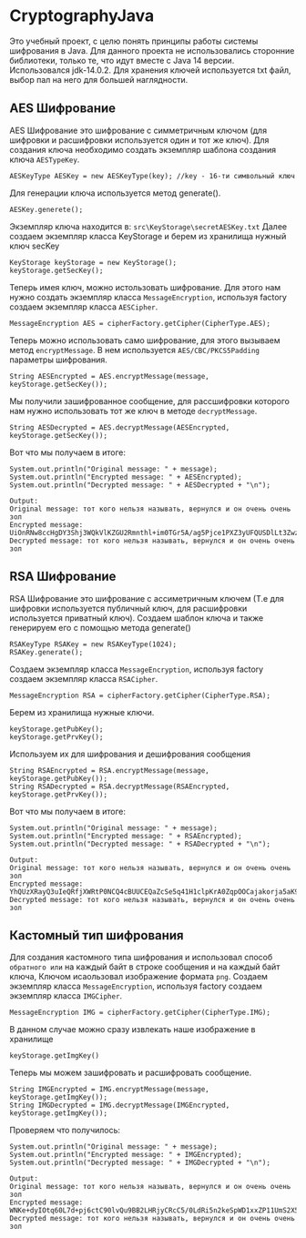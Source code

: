 # CryptographyJava
Это учебный проект, с целю понять принципы работы системы шифрования в Java. Для данного проекта не использовались сторонние библиотеки, только те, что идут вместе с Java 14 версии. Использовался jdk-14.0.2. Для хранения ключей используется txt файл, выбор пал на него для большей наглядности.

## AES Шифрование
AES Шифрование это шифрование с симметричным ключом (для шифровки и расшифровки используется один и тот же ключ). Для создания ключа необходимо создать экземпляр шаблона создания ключа `AESTypeKey`.

    AESKeyType AESKey = new AESKeyType(key); //key - 16-ти символьный ключ
    
Для генерации ключа используется метод generate().

    AESKey.generete();

Экземпляр ключа находится в: `src\KeyStorage\secretAESKey.txt`
Далее создаем экземпляр класса KeyStorage и берем из хранилища нужный ключ secKey

    KeyStorage keyStorage = new KeyStorage();
    keyStorage.getSecKey();
    
Теперь имея ключ, можно истользовать шифрование. Для этого нам нужно создать экземпляр класса `MessageEncryption`, используя factory создаем экземпляр класса `AESCipher`.

    MessageEncryption AES = cipherFactory.getCipher(CipherType.AES);
    
Теперь можно использовать само шифрование, для этого вызываем метод `encryptMessage`. В нем используется `AES/CBC/PKCS5Padding` параметры шифрования.

    String AESEncrypted = AES.encryptMessage(message, keyStorage.getSecKey());

Мы получили зашифрованное сообщение, для рассшифровки которого нам нужно использовать тот же ключ в методе `decryptMessage`.

    String AESDecrypted = AES.decryptMessage(AESEncrypted, keyStorage.getSecKey());
    
Вот что мы получаем в итоге:

    System.out.println("Original message: " + message);
    System.out.println("Encrypted message: " + AESEncrypted);
    System.out.println("Decrypted message: " + AESDecrypted + "\n");
    
    Output:
    Original message: тот кого нельзя называть, вернулся и он очень очень зол
    Encrypted message: UiOnRNw8ccHgDY3Shj3WQkVlKZGU2Rmnthl+im0TGr5A/ag5Pjce1PXZ3yUFQUSDlLt3ZwzMqWZUlTpdg7xN8ftM8pE04dxq92An0N+ezcMQ3CoH2UBmTAb+Sw/i1ZII0otmS8JGgjpcfdxZOqpbKA==
    Decrypted message: тот кого нельзя называть, вернулся и он очень очень зол

## RSA Шифрование
RSA Шифрование это шифрование с ассиметричным ключем (Т.е для шифровки используется публичный ключ, для расшифровки используется приватный ключ).
Создаем шаблон ключа и также генерируем его с помощью метода generate()

    RSAKeyType RSAKey = new RSAKeyType(1024);
    RSAKey.generate();

Cоздаем экземпляр класса `MessageEncryption`, используя factory создаем экземпляр класса `RSACipher`. 

    MessageEncryption RSA = cipherFactory.getCipher(CipherType.RSA);

Берем из хранилища нужные ключи.

    keyStorage.getPubKey();
    keyStorage.getPrvKey();

Используем их для шифрования и дешифрования сообщения

    String RSAEncrypted = RSA.encryptMessage(message, keyStorage.getPubKey());
    String RSADecrypted = RSA.decryptMessage(RSAEncrypted, keyStorage.getPrvKey());

Вот что мы получаем в итоге:

    System.out.println("Original message: " + message);
    System.out.println("Encrypted message: " + RSAEncrypted);
    System.out.println("Decrypted message: " + RSADecrypted + "\n");
        
    Output:
    Original message: тот кого нельзя называть, вернулся и он очень очень зол
    Encrypted message: YhQUzXRayQ3uIeQRfjXWRtP0NCQ4cBUUCEQaZcSe5q41H1clpKrA0ZqpOOCajakorja5aK9DWFPVMU0OMupXqklmWLJXEvnUVyt9g/RrY2ob77Ovq8RSYwAEPT96XWWaD39XrWUcKCAWvKVKsS5IUefu9x1XpnJA0EhFVvidT5E=
    Decrypted message: тот кого нельзя называть, вернулся и он очень очень зол

## Кастомный тип шифрования
Для создания кастомного типа шифрования и использовал способ `обратного или` на каждый байт в строке сообщения и на каждый байт ключа, Ключом исаользовал изображение формата `png`.
Cоздаем экземпляр класса `MessageEncryption`, используя factory создаем экземпляр класса `IMGCipher`. 

    MessageEncryption IMG = cipherFactory.getCipher(CipherType.IMG);

В данном случае можно сразу извлекать наше изображение в хранилище

    keyStorage.getImgKey()

Теперь мы можем зашифровать и расшифровать сообщение.

    String IMGEncrypted = IMG.encryptMessage(message, keyStorage.getImgKey());
    String IMGDecrypted = IMG.decryptMessage(IMGEncrypted, keyStorage.getImgKey());

Проверяем что получилось:

    System.out.println("Original message: " + message);
    System.out.println("Encrypted message: " + IMGEncrypted);
    System.out.println("Decrypted message: " + IMGDecrypted + "\n");
    
    Output:
    Original message: тот кого нельзя называть, вернулся и он очень очень зол
    Encrypted message: WNKe+dyIOtq60L7d+pj6ctC90lvQu9BB2LHRjyCRcC5/0LdRi5n2keSpWD1xxZP11UmS2X5Oaiwfq9SVqfWLaFCc9tQPPzZgkPxDo00sRSgI3/UD4wRSttC9gOzqQ+aB5ogPXQ==
    Decrypted message: тот кого нельзя называть, вернулся и он очень очень зол
